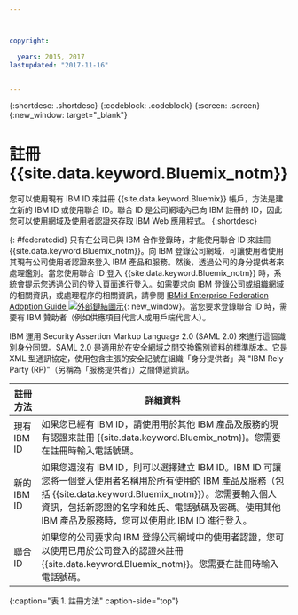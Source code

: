 ```yaml
---



copyright:

  years: 2015, 2017
lastupdated: "2017-11-16"


---
```


{:shortdesc: .shortdesc}
{:codeblock: .codeblock}
{:screen: .screen}
{:new_window: target="_blank"}

# 註冊 {{site.data.keyword.Bluemix_notm}}

您可以使用現有 IBM ID 來註冊 {{site.data.keyword.Bluemix}} 帳戶，方法是建立新的 IBM ID 或使用聯合 ID。聯合 ID 是公司網域內已向 IBM 註冊的 ID，因此您可以使用網域及使用者認證來存取 IBM Web 應用程式。
{:shortdesc}  

{: #federatedid}
只有在公司已與 IBM 合作登錄時，才能使用聯合 ID 來註冊 {{site.data.keyword.Bluemix_notm}}。向 IBM 登錄公司網域，可讓使用者使用其現有公司使用者認證來登入 IBM 產品和服務。然後，透過公司的身分提供者來處理鑑別。當您使用聯合 ID 登入 {{site.data.keyword.Bluemix_notm}} 時，系統會提示您透過公司的登入頁面進行登入。如需要求向 IBM 登錄公司或組織網域的相關資訊，或處理程序的相關資訊，請參閱 [IBMid Enterprise Federation Adoption Guide ![外部鏈結圖示](../icons/launch-glyph.svg)](https://ibm.box.com/v/IBMid-Federation-Guide){: new_window}。當您要求登錄聯合 ID 時，需要有 IBM 贊助者（例如供應項目代言人或用戶端代言人）。

IBM 運用 Security Assertion Markup Language 2.0 (SAML 2.0) 來進行這個識別身分同盟。SAML 2.0 是適用於在安全網域之間交換鑑別資料的標準版本。它是 XML 型通訊協定，使用包含主張的安全記號在組織「身分提供者」與 "IBM Rely Party (RP)"（另稱為「服務提供者」）之間傳遞資訊。

| 註冊方法| 詳細資料|    
|-----------------|---------|
|現有 IBM ID| 如果您已經有 IBM ID，請使用用於其他 IBM 產品及服務的現有認證來註冊 {{site.data.keyword.Bluemix_notm}}。您需要在註冊時輸入電話號碼。|
|新的 IBM ID| 如果您還沒有 IBM ID，則可以選擇建立 IBM ID。IBM ID 可讓您將一個登入使用者名稱用於所有使用的 IBM 產品及服務（包括 {{site.data.keyword.Bluemix_notm}}）。您需要輸入個人資訊，包括新認證的名字和姓氏、電話號碼及密碼。使用其他 IBM 產品及服務時，您可以使用此 IBM ID 進行登入。|
|聯合 ID| 如果您的公司要求向 IBM 登錄公司網域中的使用者認證，您可以使用已用於公司登入的認證來註冊 {{site.data.keyword.Bluemix_notm}}。您需要在註冊時輸入電話號碼。|
{:caption="表 1. 註冊方法" caption-side="top"}
